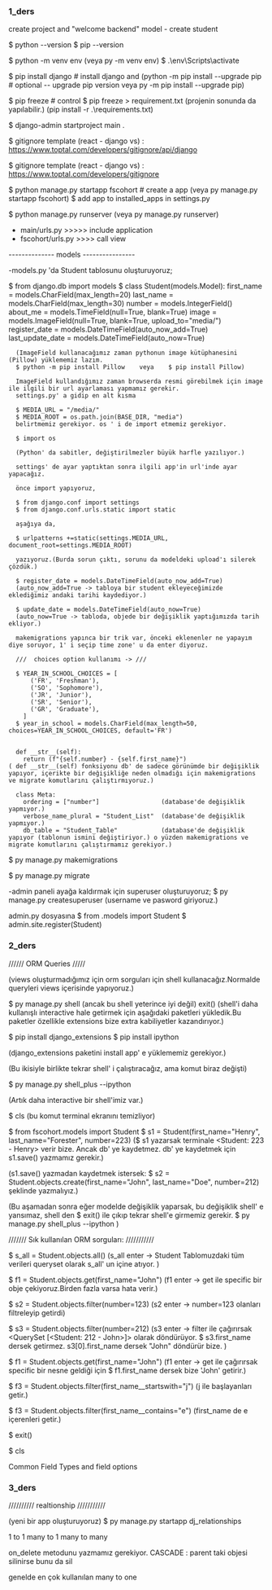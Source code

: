### 1_ders
create project  and "welcome backend"
model - create student

$ python --version
$ pip --version

$ python -m venv env    (veya py -m venv env)
$ .\env\Scripts\activate

$ pip install django   # install django and       (python -m pip install --upgrade pip  # optional -- upgrade pip version     veya    py -m pip install --upgrade pip)

$ pip freeze    # control 
$ pip freeze > requirement.txt     (projenin sonunda da yapılabilir.)
(pip install -r .\requirements.txt)

$ django-admin startproject main .

$ gitignore template (react - django vs) : https://www.toptal.com/developers/gitignore/api/django

$ gitignore template (react - django vs) : https://www.toptal.com/developers/gitignore

$ python manage.py startapp fscohort # create a app  (veya py manage.py startapp fscohort)
$ add app to installed_apps in settings.py

$ python manage.py runserver      (veya py manage.py runserver)

- main/urls.py >>>>> include application
- fscohort/urls.py >>>> call view


-------------- models ----------------

-models.py 'da Student tablosunu oluşturuyoruz;

$ from django.db import models
$ class Student(models.Model):
      first_name = models.CharField(max_length=20)
      last_name = models.CharField(max_length=30)
      number = models.IntegerField()
      about_me = models.TimeField(null=True, blank=True)
      image = models.ImageField(null=True, blank=True, upload_to="media/")
      register_date = models.DateTimeField(auto_now_add=True)
      last_update_date = models.DateTimeField(auto_now=True)

      (ImageField kullanacağımız zaman pythonun image kütüphanesini (Pillow) yüklememiz lazım.
      $ python -m pip install Pillow    veya    $ pip install Pillow)

      ImageField kullandığımız zaman browserda resmi görebilmek için image ile ilgili bir url ayarlaması yapmamız gerekir.
      settings.py' a gidip en alt kısma

      $ MEDIA_URL = "/media/"
      $ MEDIA_ROOT = os.path.join(BASE_DIR, "media")
      belirtmemiz gerekiyor. os ' i de import etmemiz gerekiyor.

      $ import os

      (Python' da sabitler, değiştirilmezler büyük harfle yazılıyor.)

      settings' de ayar yaptıktan sonra ilgili app'in url'inde ayar yapacağız.

      önce import yapıyoruz,

      $ from django.conf import settings
      $ from django.conf.urls.static import static
      
      aşağıya da,

      $ urlpatterns +=static(settings.MEDIA_URL, document_root=settings.MEDIA_ROOT)

      yazıyoruz.(Burda sorun çıktı, sorunu da modeldeki upload'ı silerek çözdük.)

      $ register_date = models.DateTimeField(auto_now_add=True)
      (auto_now_add=True -> tabloya bir student ekleyeceğimizde eklediğimiz andaki tarihi kaydediyor.)

      $ update_date = models.DateTimeField(auto_now=True)
      (auto_now=True -> tabloda, objede bir değişiklik yaptığımızda tarih ekliyor.)

      makemigrations yapınca bir trik var, önceki eklenenler ne yapayım diye soruyor, 1' i seçip time zone' u da enter diyoruz.

      ///  choices option kullanımı -> ///

      $ YEAR_IN_SCHOOL_CHOICES = [
          ('FR', 'Freshman'),
          ('SO', 'Sophomore'),
          ('JR', 'Junior'),
          ('SR', 'Senior'),
          ('GR', 'Graduate'),
        ]
      $ year_in_school = models.CharField(max_length=50,  choices=YEAR_IN_SCHOOL_CHOICES, default='FR')


      def __str__(self):
        return (f"{self.number} - {self.first_name}")
    ( def __str__(self) fonksiyonu db' de sadece görünümde bir değişiklik yapıyor, içerikte bir değişikliğe neden olmadığı için makemigrations ve migrate komutlarını çalıştırmıyoruz.)  

      class Meta:
        ordering = ["number"]                 (database'de değişiklik yapmıyor.)
        verbose_name_plural = "Student_List"  (database'de değişiklik yapmıyor.)
        db_table = "Student_Table"            (database'de değişiklik yapıyor (tablonun ismini değiştiriyor.) o yüzden makemigrations ve migrate komutlarını çalıştırmamız gerekiyor.)


$ py manage.py makemigrations

$ py manage.py migrate



-admin paneli ayağa kaldırmak için superuser oluşturuyoruz;
$ py manage.py createsuperuser  (username ve pasword giriyoruz.)

admin.py dosyasına 
$ from .models import Student
$ admin.site.register(Student)








### 2_ders

////// ORM Queries /////

(views oluşturmadığımız için orm sorguları için shell kullanacağız.Normalde queryleri views içerisinde yapıyoruz.) 

$ py manage.py shell
(ancak bu shell yeterince iyi değil)
exit()
(shell'i daha kullanışlı interactive hale getirmek için aşağıdaki paketleri yükledik.Bu paketler özellikle extensions bize extra kabiliyetler kazandırıyor.)

$ pip install django_extensions
$ pip install ipython

(django_extensions paketini install app' e yüklememiz gerekiyor.)

(Bu ikisiyle birlikte tekrar shell' i çalıştıracağız, ama komut biraz değişti)

$ py manage.py shell_plus --ipython

(Artık daha interactive bir shell'imiz var.)

$ cls (bu komut terminal ekranını temizliyor)

$ from fscohort.models import Student
$ s1 = Student(first_name="Henry", last_name="Forester", number=223)
($ s1    yazarsak terminale     <Student: 223 - Henry>  verir bize. Ancak db' ye kaydetmez. db' ye kaydetmek için s1.save() yazmamız gerekir.)

(s1.save() yazmadan kaydetmek istersek: 
$ s2 = Student.objects.create(first_name="John", last_name="Doe", number=212)  şeklinde yazmalıyız.)

(Bu aşamadan sonra eğer modelde değişiklik yaparsak, bu değişiklik shell' e yansımaz, shell den  $ exit()  ile çıkıp tekrar shell'e girmemiz gerekir. $ py manage.py shell_plus --ipython   )


/////// Sık kullanılan ORM sorguları: ///////////

$ s_all = Student.objects.all()   (s_all enter -> Student Tablomuzdaki tüm verileri queryset olarak s_all' un içine atıyor. )

$ f1 = Student.objects.get(first_name="John")   (f1 enter -> get ile specific bir obje çekiyoruz.Birden fazla varsa hata verir.)

$ s2 = Student.objects.filter(number=123)        (s2 enter -> number=123 olanları filtreleyip getirdi)

$ s3 = Student.objects.filter(number=212)        (s3 enter -> filter ile çağırırsak <QuerySet [<Student: 212 - John>]> olarak döndürüyor. $ s3.first_name dersek getirmez. s3[0].first_name dersek "John" döndürür bize. )

$ f1 = Student.objects.get(first_name="John")     (f1 enter -> get ile çağırırsak specific bir nesne geldiği için $ f1.first_name dersek bize 'John' getirir.)

$ f3 = Student.objects.filter(first_name__startswith="j")    (j ile başlayanları getir.)

$ f3 = Student.objects.filter(first_name__contains="e")      (first_name de e içerenleri getir.)


$ exit()

$ cls




Common Field Types and field options

### 3_ders

////////// realtionship ///////////

(yeni bir app oluşturuyoruz)
$ py manage.py startapp dj_relationships

1 to 1
many to 1
many to many

on_delete metodunu yazmamız gerekiyor. CASCADE : parent taki objesi silinirse bunu da sil 


genelde en çok kullanılan many to one

